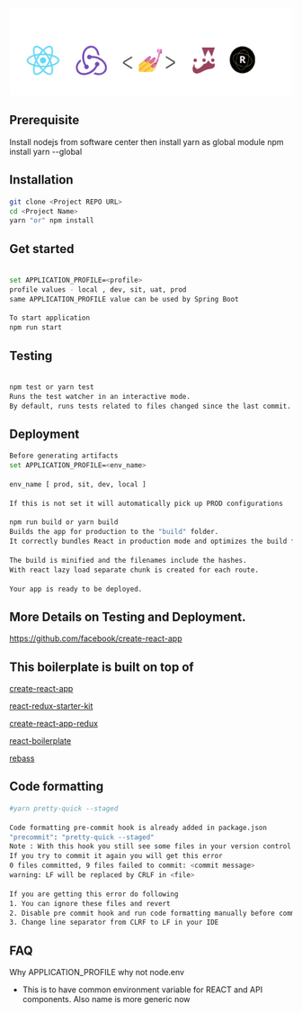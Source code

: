 <p align="center"><img src="src/resource/img/Banner.png" alt="React, React Router, Redux, Redux Thunk, Rebass, Styled Components " width="900"></a></p>

## Prerequisite

Install nodejs from software center then install yarn as global module
npm install yarn --global

## Installation

```bash
git clone <Project REPO URL>
cd <Project Name>
yarn "or" npm install
```

## Get started

```bash

set APPLICATION_PROFILE=<profile>
profile values - local , dev, sit, uat, prod
same APPLICATION_PROFILE value can be used by Spring Boot

To start application
npm run start

```

## Testing

```bash

npm test or yarn test
Runs the test watcher in an interactive mode.
By default, runs tests related to files changed since the last commit.

```

## Deployment

```bash
Before generating artifacts
set APPLICATION_PROFILE=<env_name>

env_name [ prod, sit, dev, local ]

If this is not set it will automatically pick up PROD configurations

npm run build or yarn build
Builds the app for production to the "build" folder.
It correctly bundles React in production mode and optimizes the build for the best performance.

The build is minified and the filenames include the hashes.
With react lazy load separate chunk is created for each route.

Your app is ready to be deployed.

```

## More Details on Testing and Deployment.
https://github.com/facebook/create-react-app


## This boilerplate is built on top of

[create-react-app](https://github.com/facebookincubator/create-react-app)

[react-redux-starter-kit](https://github.com/davezuko/react-redux-starter-kit)

[create-react-app-redux](https://github.com/notrab/create-react-app-redux)

[react-boilerplate](https://github.com/react-boilerplate)

[rebass](https://rebassjs.org/getting-started)

## Code formatting

```bash
#yarn pretty-quick --staged

Code formatting pre-commit hook is already added in package.json
"precommit": "pretty-quick --staged"
Note : With this hook you still see some files in your version control even after commit
If you try to commit it again you will get this error
0 files committed, 9 files failed to commit: <commit message>
warning: LF will be replaced by CRLF in <file>

If you are getting this error do following
1. You can ignore these files and revert
2. Disable pre commit hook and run code formatting manually before commit
3. Change line separator from CLRF to LF in your IDE
```

## FAQ
Why APPLICATION_PROFILE why not node.env
- This is to have common environment variable for REACT and API components.
  Also name is more generic now